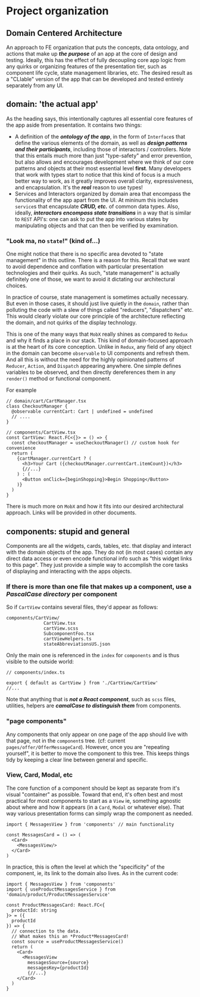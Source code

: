 # Project organization

## Domain Centered Architecture
An approach to FE organization that puts the concepts, data ontology, and actions that make up ***the purpose*** of an app at the core of design and testing. Ideally, this has the effect of fully decoupling core app logic from any quirks or organizing features of the presentation tier, such as component life cycle, state management libraries, etc.  The desired result as a "CLIable" version of the app that can be developed and tested entirely separately from any UI. 

## domain: 'the actual app'
As the heading says, this intentionally captures all essential core features of the app aside from presentation. It contains two things: 

* A definition of the ***ontology of the app***, in the form of `Interface`s that define the various elements of the domain, as well as ***design patterns and their participants***, including those of interactors / controllers. Note that this entails much more than just "type-safety" and error prevention, but also allows and encourages development where we think of our core patterns and objects at their most essential level **first**. Many developers that work with types start to notice that this kind of focus is a much better way to work, as it greatly improves overall clarity, expressiveness, and encapsulation. It's the ***real*** reason to use types! 
* Services and Interactors organized by domain area that encompass the functionality of the app apart from the UI. At mininum this includes `service`s that encapsulate ***CRUD, etc.*** of common data types. Also, ideally, ***interactors encompass state transitions*** in a way that is similar to `REST` API's: one can ask to put the app into various states by manipulating objects and that can then be verified by examination.  

### "Look ma, no `state`!" (kind of...)
One might notice that there is no specific area devoted to "state management" in this outline. There is a reason for this.  Recall that we want to avoid dependence and  conflation with particular presentation technologies and their quirks.  As such, "state management" is actually definitely one of those, we want to avoid it dictating our architectural choices. 

In practice of course, state management is sometimes actually necessary. But even in those cases, it should just live quietly in the `domain`, rather than polluting the code with a slew of things called "reducers", "dispatchers" etc. This would clearly violate our core principle of the architecture reflecting the domain, and not quirks of the display technology. 

This is one of the many ways that `MobX` really shines as compared to `Redux` and why it finds a place in our stack. This kind of domain-focused approach is at the heart of its core conception.  Unlike in `Redux`, any field of any object in the domain can become `observable` to UI components and refresh them.  And all this is without the need for the highly opinionated patterns of `Reducer`, `Action`, and `Dispatch` appearing anywhere. One simple defines variables to be observed, and then directly dereferences them in any `render()` method or functional component. 

For example

```
// domain/cart/CartManager.tsx
class CheckoutManager {
  @observable currentCart: Cart | undefined = undefined
  // ....
}

// components/CartView.tsx
const CartView: React.FC<{}> = () => {
  const checkoutManager = useCheckoutManager() // custom hook for convenience
  return (
    {cartManager.currentCart ? (
      <h3>Your Cart ({checkoutManager.currentCart.itemCount})</h3>
      {//...}
    ) : (
      <Button onClick={beginShopping}>Begin Shopping</Button>
    )}
  )
}
```

There is much more on `MobX` and how it fits into our desired architectural approach. Links will be provided in other documents.

## components: stupid and general
Components are all the widgets, cards, tables, etc. that display and interact with the domain objects of the app. They do not (in most cases) contain any direct data access or even encode functional info such as "this widget links to this page".  They just provide a simple way to accomplish the core tasks of displaying and interacting with the apps objects.  

### If there is more than one file that makes up a component, use a ***PascalCase directory*** per component
So if `CartView` contains several files, they'd appear as follows:

```
components/CartView/
              CartView.tsx
              cartView.scss
              SubcomponentFoo.tsx
              cartViewHelpers.ts
              stateAbbreviationsUS.json
```

Only the main one is referenced in the `index` for `components` and is thus visible to the outside world:

```
// components/index.ts

export { default as CartView } from './CartView/CartView'
//...
```

Note that anything that is ***not a React component***, such as `scss` files, utilities, helpers are ***camalCase to distinguish them*** from components.

### "page components"
Any components that only appear on one page of the app should live with that page, not in the `component`s tree.  (cf: current `pages/offer/OfferMessageCard`).  However, once you are "repeating yourself", it is better to move the component to this tree. This keeps things tidy by keeping a clear line between general and specific.

### View, Card, Modal, etc
The core function of a component should be kept as separate from it's visual "container" as possible. Toward that end, it's often best and most practical for most components to start as a `View` ie, something agnostic about where and how it appears (in a `Card`, `Modal` or whatever else).  That way various presentation forms can simply wrap the component as needed.  

```
import { MessagesView } from 'components' // main functionality

const MessagesCard = () => (
  <Card>
    <MessagesView/>
  </Card>
)

```

In practice, this is often the level at which the "specificity" of the component, ie, its link to the domain also lives.  As in the current code:

```
import { MessagesView } from 'components' 
import { useProductMessagesService } from 'domain/product/ProductMessagesService'

const ProductMessagesCard: React.FC<{
  productId: string
}> = ({
  productId
}) => {
  // connection to the data.
  // What makes this an *Product*MessagesCard! 
  const source = useProductMessagesService() 
  return (
    <Card>
      <MessagesView 
        messagesSource={source} 
        messagesKey={productId}
        {//...}
    </Card>
  )
}
```

